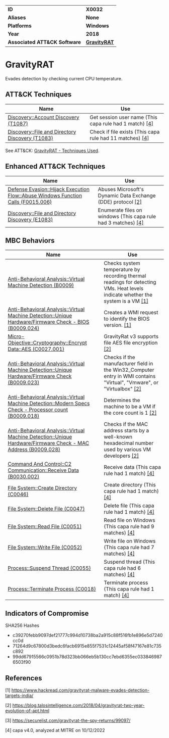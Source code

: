 <table>
<tr>
<td><b>ID</b></td>
<td><b>X0032</b></td>
</tr>
<tr>
<td><b>Aliases</b></td>
<td><b>None</b></td>
</tr>
<tr>
<td><b>Platforms</b></td>
<td><b>Windows</b></td>
</tr>
<tr>
<td><b>Year</b></td>
<td><b>2018</b></td>
</tr>
<tr>
<td><b>Associated ATT&CK Software</b></td>
<td><b><a href="https://attack.mitre.org/software/S0237/">GravityRAT</a></b></td>
</tr>
</table>


# GravityRAT

Evades detection by checking current CPU temperature.


## ATT&CK Techniques

|Name|Use|
|---|---|
|[Discovery::Account Discovery (T1087)](https://attack.mitre.org/techniques/T1087)|Get session user name (This capa rule had 1 match) [[4]](#4) |
|[Discovery::File and Directory Discovery (T1083)](https://attack.mitre.org/techniques/T1083)|Check if file exists (This capa rule had 11 matches) [[4]](#4) |

See ATT&CK: [GravityRAT - Techniques Used](https://attack.mitre.org/software/S0237/).

## Enhanced ATT&CK Techniques

|Name|Use|
|---|---|
|[Defense Evasion::Hijack Execution Flow::Abuse Windows Function Calls (F0015.006)](../defense-evasion/hijack-execution-flow.md)|Abuses Microsoft's Dynamic Data Exchange (DDE) protocol  [[2]](#2) |
|[Discovery::File and Directory Discovery (E1083)](../discovery/file-and-directory-discovery.md)|Enumerate files on windows (This capa rule had 3 matches) [[4]](#4) |

## MBC Behaviors

|Name|Use|
|---|---|
|[Anti-Behavioral Analysis::Virtual Machine Detection (B0009)](../anti-behavioral-analysis/virtual-machine-detection.md)|Checks system temperature by recording thermal readings for detecting VMs. Heat levels indicate whether the system is a VM  [[1]](#1) |
|[Anti-Behavioral Analysis::Virtual Machine Detection::Unique Hardware/Firmware Check - BIOS (B0009.024)](../anti-behavioral-analysis/virtual-machine-detection.md)|Creates a WMI request to identify the BIOS version.  [[1]](#1) |
|[Micro-Objective::Cryptography::Encrypt Data::AES (C0027.001)](../micro-behaviors/cryptography/encrypt-data.md)|GravityRat v3 supports file AES file encryption  [[2]](#2) |
|[Anti-Behavioral Analysis::Virtual Machine Detection::Unique Hardware/Firmware Check (B0009.023)](../anti-behavioral-analysis/virtual-machine-detection.md)|Checks if the manufacturer field in the Win32_Computer entry in WMI contains "Virtual", "Vmware", or "Virtualbox" [[2]](#2) |
|[Anti-Behavioral Analysis::Virtual Machine Detection::Modern Specs Check - Processor count (B0009.018)](../anti-behavioral-analysis/virtual-machine-detection.md)|Determines the machine to be a VM if the core count is 1  [[2]](#2) |
|[Anti-Behavioral Analysis::Virtual Machine Detection::Unique Hardware/Firmware Check - MAC Address (B0009.028)](../anti-behavioral-analysis/virtual-machine-detection.md)|Checks if the MAC address starts by a well-known hexadecimal number used by various VM developers  [[2]](#2) |
|[Command And Control::C2 Communication::Receive Data (B0030.002)](../command-and-control/c2-communication.md)|Receive data (This capa rule had 1 match) [[4]](#4) |
|[File System::Create Directory (C0046)](../micro-behaviors/file-system/create-directory.md)|Create directory (This capa rule had 1 match) [[4]](#4) |
|[File System::Delete File (C0047)](../micro-behaviors/file-system/delete-file.md)|Delete file (This capa rule had 1 match) [[4]](#4) |
|[File System::Read File (C0051)](../micro-behaviors/file-system/read-file.md)|Read file on Windows (This capa rule had 9 matches) [[4]](#4) |
|[File System::Write File (C0052)](../micro-behaviors/file-system/write-file.md)|Write file on Windows (This capa rule had 7 matches) [[4]](#4) |
|[Process::Suspend Thread (C0055)](../micro-behaviors/process/suspend-thread.md)|Suspend thread (This capa rule had 6 matches) [[4]](#4) |
|[Process::Terminate Process (C0018)](../micro-behaviors/process/terminate-process.md)|Terminate process (This capa rule had 1 match) [[4]](#4) |

## Indicators of Compromise

SHA256 Hashes
- c39270febb9097def21777c994d10738ba2a915c88f516fb1e896e5d7240cc0d
- 71264d9c67800d3bedc6facb6915e855f7531c12445af58f47167e81c735c892
- 99dd67915566c0951b78d323bb066eb5b130cc7ebd6355ec0338469876503f90

## References

<a name="1">[1]</a> https://www.hackread.com/gravityrat-malware-evades-detection-targets-india/

<a name="2">[2]</a> https://blog.talosintelligence.com/2018/04/gravityrat-two-year-evolution-of-apt.html

<a name="3">[3]</a> https://securelist.com/gravityrat-the-spy-returns/99097/

<a name="4">[4]</a> capa v4.0, analyzed at MITRE on 10/12/2022

